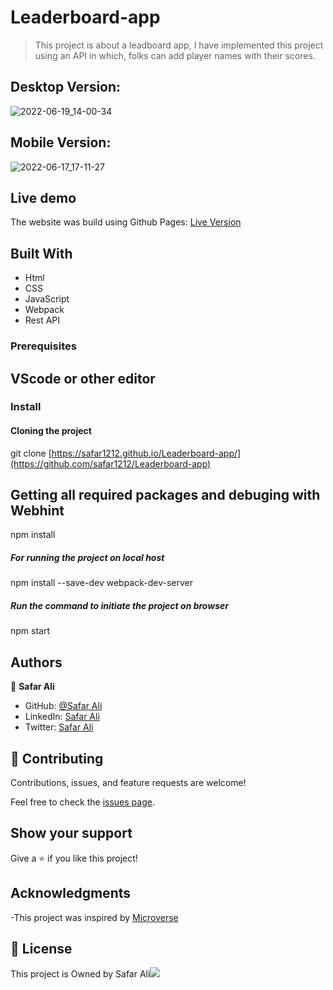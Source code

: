 # Leaderboard-app

> This project is about a leadboard app, I have implemented this project using an API in which, folks can add player names with their scores.

## Desktop Version:

![2022-06-19_14-00-34](https://user-images.githubusercontent.com/78845635/174473758-672087bb-bc5c-4e89-8203-da7225acd065.jpg)

## Mobile Version:

![2022-06-17_17-11-27](https://user-images.githubusercontent.com/78845635/174473769-c84278c1-2573-4a10-ab3a-07c235751841.jpg)


## Live demo

The website was build using Github Pages: [Live Version](https://safar1212.github.io/Leaderboard-app/)

## Built With

- Html
- CSS
- JavaScript
- Webpack
- Rest API

### Prerequisites

## VScode or other editor

### Install

#### Cloning the project



git clone [https://safar1212.github.io/Leaderboard-app/](https://github.com/safar1212/Leaderboard-app) <Your-Build-Directory>


## Getting all required packages and debuging with Webhint

npm install

##### For running the project on local host

npm install --save-dev webpack-dev-server

##### Run the command to initiate the project on browser

npm start


## Authors

👤 **Safar Ali**

- GitHub: [@Safar Ali](https://github.com/safar1212)
- LinkedIn: [Safar Ali](https://www.linkedin.com/in/safar-ali999/)
- Twitter: [Safar Ali](https://twitter.com/SafarAli999)
 


## 🤝 Contributing

Contributions, issues, and feature requests are welcome!

Feel free to check the [issues page](https://github.com/safar1212/Leaderboard-app/issues).

## Show your support

Give a ⭐️ if you like this project!

## Acknowledgments

-This project was inspired by [Microverse](https://www.microverse.org/)

## 📝 License

This project is Owned by Safar Ali![](https://img.shields.io/badge/Microverse-blueviolet)
